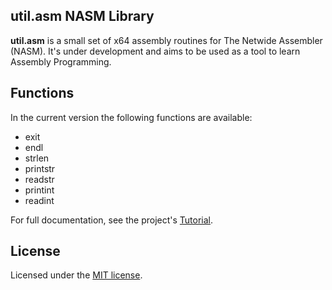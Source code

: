 util.asm NASM Library
------

**util.asm** is a small set of x64 assembly routines for The Netwide Assembler (NASM). It's under development and aims to be used as a tool to learn Assembly Programming. 

## Functions

In the current version the following functions are available:

 - exit
 - endl
 - strlen
 - printstr
 - readstr
 - printint
 - readint

For full documentation, see the project's [Tutorial](https://github.com/mjbrusso/util.asm/blob/master/Tutorial.md).


## License

Licensed under the [MIT license](https://github.com/mjbrusso/util.asm/blob/master/license.txt).


